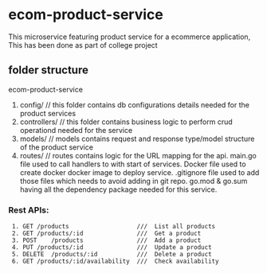 # ecom-product-service
This microservice featuring product service for a ecommerce application, This has been done as part of college project

## folder structure
ecom-product-service
   1. config/  // this folder contains db configurations details needed for the product services
   2. controllers/ // this folder contains business logic to perform crud operationd needed for the service
   3. models/ // models contains request and response type/model structure of the product service
   4. routes/ // routes contains logic for the URL mapping for the api.
   main.go file used to call handlers to with start of services.
   Docker file used to create docker docker image to deploy service.
   .gitignore file used to add those files which needs to avoid adding in git repo.
   go.mod & go.sum having all the dependency package needed for this service.

### Rest APIs:
     1. GET	/products	                ///  List all products
     2. GET	/products/:id	            ///  Get a product
     3. POST	/products	            ///  Add a product
     4. PUT	/products/:id	            ///  Update a product
     5. DELETE	/products/:id	        ///  Delete a product
     6. GET	/products/:id/availability	///  Check availability